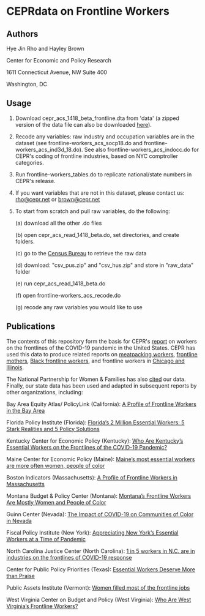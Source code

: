 # CEPRdata on Frontline Workers

## Authors

Hye Jin Rho and Hayley Brown

Center for Economic and Policy Research

1611 Connecticut Avenue, NW Suite 400

Washington, DC

## Usage

1. Download cepr_acs_1418_beta_frontline.dta from 'data' (a zipped version of the data file can also be downloaded [here](http://ceprdata.org/wp-content/acs/data/cepr_acs_1418_beta_frontline.dta.zip)).
2. Recode any variables: raw industry and occupation variables are in the dataset (see frontline-workers_acs_socp18.do and frontline-workers_acs_ind3d_18.do). See also frontline-workers_acs_indocc.do for CEPR's coding of frontline industries, based on NYC comptroller categories.
3. Run frontline-workers_tables.do to replicate national/state numbers in CEPR's release.
4. If you want variables that are not in this dataset, please contact us:
rho@cepr.net or brown@cepr.net
5. To start from scratch and pull raw variables, do the following:

    (a) download all the other .do files

    (b) open cepr_acs_read_1418_beta.do, set directories, and create folders. 

    (c) go to the [Census Bureau](https://www2.census.gov/programs-surveys/acs/data/pums/2018/5-Year/) to retrieve the raw data

    (d) download: "csv_pus.zip" and "csv_hus.zip" and store in "raw_data" folder

    (e) run cepr_acs_read_1418_beta.do

    (f) open frontline-workers_acs_recode.do

    (g) recode any raw variables you would like to use

## Publications
The contents of this repository form the basis for CEPR's 
[report](https://cepr.net/a-basic-demographic-profile-of-workers-in-frontline-industries/) on workers on the frontlines of the COVID-19 pandemic in the United States. 
CEPR has used this data to produce related reports on [meatpacking workers](https://cepr.net/meatpacking-workers-are-a-diverse-group-who-need-better-protections/), [frontline mothers](https://cepr.net/mothers-in-frontline-industries-deserve-better/), [Black frontline workers](https://cepr.net/racial-inequality-among-workers-in-frontline-industries-black-workers-are-overrepresented-and-undercompensated/), and frontline workers in [Chicago and Illinois](https://cepr.net/frontline-workers-chicago-and-illinois/). 

The National Partnership for Women & Families has also [cited](https://www.nationalpartnership.org/our-work/economic-justice/frontline-workers/) our data. Finally, our state data has been used and adapted in subsequent reports by other organizations, including:

Bay Area Equity Atlas/ PolicyLink (California): [A Profile of Frontline Workers in the Bay Area](https://bayareaequityatlas.org/essential-workers/)

Florida Policy Institute (Florida): [Florida’s 2 Million Essential Workers: 5 Stark Realities and 5 Policy Solutions](https://www.floridapolicy.org/posts/floridas-2-million-essential-workers-5-stark-realities-and-5-policy-solutions)

Kentucky Center for Economic Policy (Kentucky): [Who Are Kentucky’s Essential Workers on the Frontlines of the COVID-19 Pandemic?](https://kypolicy.org/who-are-kentuckys-essential-workers-on-the-frontlines-of-the-covid-19-pandemic/)

Maine Center for Economic Policy (Maine): [Maine’s most essential workers are more often women, people of color](https://mainebeacon.com/maines-most-essential-workers-are-more-often-women-people-of-color/)

Boston Indicators (Massachusetts): [A Profile of Frontline Workers in Massachusetts](https://www.bostonindicators.org/article-pages/2020/april/frontline_workers)

Montana Budget & Policy Center (Montana): [Montana’s Frontline Workers Are Mostly Women and People of Color](https://montanabudget.org/post/montanas-frontline-workers-are-mostly-women-and-people-of-color)

Guinn Center (Nevada): [The Impact of COVID-19 on Communities of Color in Nevada](https://guinncenter.org/wp-content/uploads/2020/09/Guinn-Center-Impact-of-COVID-19-on-Communities-of-Color-in-Nevada.pdf)
        
Fiscal Policy Institute (New York): [Appreciating New York’s Essential Workers at a Time of Pandemic](http://fiscalpolicy.org/wp-content/uploads/2020/04/Essential-Workers-Brief-Final.pdf)
        
North Carolina Justice Center (North Carolina): [1 in 5 workers in N.C. are in industries on the frontlines of COVID-19 response](https://www.ncjustice.org/publications/1-in-5-workers-in-n-c-are-in-industries-on-the-frontlines-of-covid-19-response/)

Center for Public Policy Priorities (Texas): [Essential Workers Deserve More than Praise](http://bettertexasblog.org/2020/04/essential-workers-deserve-more-than-praise/)
        
Public Assets Institute (Vermont): [Women filled most of the frontline jobs](https://publicassets.org/blog/women-filled-most-of-the-frontline-jobs/)
 
West Virginia Center on Budget and Policy (West Virginia): [Who Are West Virginia’s Frontline Workers?](https://wvpolicy.org/who-are-west-virginias-frontline-workers/)
